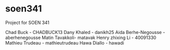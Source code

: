 # soen341
Project for SOEN 341




Chad Buck - CHADBUCK13
Dany Khaled - danikh25
Aida Berhe-Negousse - aberhenegousse
Matin Tavakkoli- matavak
Henry zhixing Li - 40091330
Mathieu Trudeau - mathieutrudeau
Hawa Diallo - hawadi

